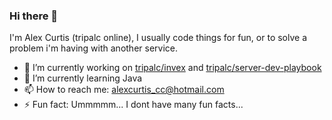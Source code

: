 ### Hi there 👋
I'm Alex Curtis (tripalc online), I usually code things for fun, or to solve a problem i'm having with another service.

- 🔭 I’m currently working on [tripalc/invex](https://github.com/tripalc/invex) and [tripalc/server-dev-playbook](https://github.com/tripalc/server-dev-playbook)
- 🌱 I’m currently learning Java
- 📫 How to reach me: alexcurtis_cc@hotmail.com
- ⚡ Fun fact: Ummmmm... I dont have many fun facts...

<!--
**tripalc/tripalc** is a ✨ _special_ ✨ repository because its `README.md` (this file) appears on your GitHub profile.

Here are some ideas to get you started:

- 🔭 I’m currently working on ...
- 🌱 I’m currently learning ...
- 👯 I’m looking to collaborate on ...
- 🤔 I’m looking for help with ...
- 💬 Ask me about ...
- 📫 How to reach me: ...
- 😄 Pronouns: ...
- ⚡ Fun fact: ...
-->
